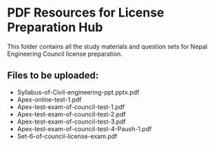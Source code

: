 # PDF Resources for License Preparation Hub

This folder contains all the study materials and question sets for Nepal Engineering Council license preparation.

## Files to be uploaded:
- Syllabus-of-Civil-engineering-ppt.pptx.pdf
- Apex-online-test-1.pdf  
- Apex-test-exam-of-council-test-1.pdf
- Apex-test-exam-of-council-test-2.pdf
- Apex-test-exam-of-council-test-3.pdf
- Apex-test-exam-of-council-test-4-Paush-1.pdf
- Set-6-of-council-license-exam.pdf
